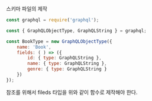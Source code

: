 스키마 파일의 제작

```js
const graphql = require('graphql');

const { GraphQLObjectType, GraphQLString } = graphql;

const BookType = new GraphQLObjectType({
    name: 'Book',
    fields: ( ) => ({
        id: { type: GraphQLString },
        name: { type: GraphQLString },
        genre: { type: GraphQLString }
    })
});

```

참조를 위해서 fileds 타입을 위와 같이 함수로 제작해야 한다.